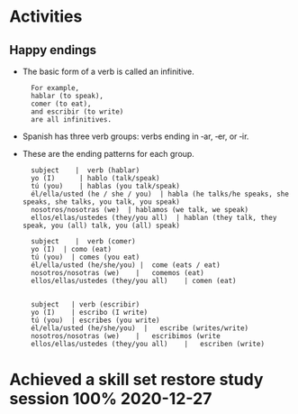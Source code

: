 # Activities


## Happy endings
* The basic form of a verb is called an infinitive. 

        For example,
        hablar (to speak), 
        comer (to eat), 
        and escribir (to write) 
        are all infinitives.
        
* Spanish has three verb groups: verbs ending in ‑ar, ‑er, or ‑ir. 
* These are the ending patterns for each group.


        subject    |  verb (hablar)
        yo (I)      | hablo (talk/speak)
        tú (you)    | hablas (you talk/speak)
        él/ella/usted (he / she / you)  | habla (he talks/he speaks, she speaks, she talks, you talk, you speak)
        nosotros/nosotras (we)  | hablamos (we talk, we speak) 
        ellos/ellas/ustedes (they/you all)  | hablan (they talk, they speak, you (all) talk, you (all) speak)

        subject    |  verb (comer)
        yo (I)  | como (eat)
        tú (you)  | comes (you eat)
        él/ella/usted (he/she/you) |  come (eats / eat)
        nosotros/nosotras (we)    |   comemos (eat)
        ellos/ellas/ustedes (they/you all)    | comen (eat)


        subject   | verb (escribir)
        yo (I)    | escribo (I write) 
        tú (you)  | escribes (you write)
        él/ella/usted (he/she/you)  |   escribe (writes/write)
        nosotros/nosotras (we)    |   escribimos (write
        ellos/ellas/ustedes (they/you all)    |   escriben (write)

# Achieved a skill set restore study session 100% 2020-12-27
